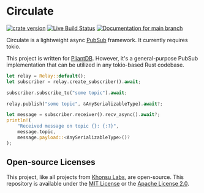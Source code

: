 # Circulate

[![crate version](https://img.shields.io/crates/v/circulate.svg)](https://crates.io/crates/circulate)
[![Live Build Status](https://img.shields.io/github/workflow/status/khonsulabs/pliantdb/Tests/main)](https://github.com/khonsulabs/pliantdb/actions?query=workflow:Tests)
[![Documentation for `main` branch](https://img.shields.io/badge/docs-main-informational)](https://khonsulabs.github.io/pliantdb/main/circulate/)

Circulate is a lightweight async [PubSub](https://en.wikipedia.org/wiki/Publish%E2%80%93subscribe_pattern) framework. It currently requires tokio.

This project is written for [PliantDB](https://github.com/khonsulabs/pliantdb). However, it's a general-purpose PubSub implementation that can be utilized in any tokio-based Rust codebase.

```rust
let relay = Relay::default();
let subscriber = relay.create_subscriber().await;

subscriber.subscribe_to("some topic").await;

relay.publish("some topic", &AnySerializableType).await?;

let message = subscriber.receiver().recv_async().await?;
println!(
    "Received message on topic {}: {:?}",
    message.topic, 
    message.payload::<AnySerializableType>()?
);
```

## Open-source Licenses

This project, like all projects from [Khonsu Labs](https://khonsulabs.com/), are open-source. This repository is available under the [MIT License](../LICENSE-MIT) or the [Apache License 2.0](../LICENSE-APACHE).
